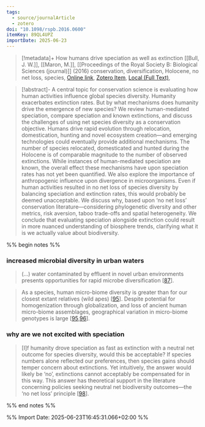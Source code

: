 ```yaml
---
tags:
  - source/journalArticle
  - zotero
doi: "10.1098/rspb.2016.0600"
itemKey: 89QL4UPZ
importDate: 2025-06-23
---
```

>[!metadata]+
> How humans drive speciation as well as extinction
> [[Bull, J. W.]], [[Maron, M.]], 
> [[Proceedings of the Royal Society B: Biological Sciences (journal)]] (2016)
> conservation, diversification, Holocene, no net loss, species, 
> [Online link](https://royalsocietypublishing.org/doi/10.1098/rspb.2016.0600), [Zotero Item](zotero://select/library/items/89QL4UPZ), [Local (Full Text)](file://C:/Users/aburg/Documents/references/zotero/storage/33FRCAFL/Bull2016_HowHumans.pdf), 

>[!abstract]-
>A central topic for conservation science is evaluating how human activities influence global species diversity. Humanity exacerbates extinction rates. But by what mechanisms does humanity drive the emergence of new species? We review human-mediated speciation, compare speciation and known extinctions, and discuss the challenges of using net species diversity as a conservation objective. Humans drive rapid evolution through relocation, domestication, hunting and novel ecosystem creation—and emerging technologies could eventually provide additional mechanisms. The number of species relocated, domesticated and hunted during the Holocene is of comparable magnitude to the number of observed extinctions. While instances of human-mediated speciation are known, the overall effect these mechanisms have upon speciation rates has not yet been quantified. We also explore the importance of anthropogenic influence upon divergence in microorganisms. Even if human activities resulted in no net loss of species diversity by balancing speciation and extinction rates, this would probably be deemed unacceptable. We discuss why, based upon ‘no net loss’ conservation literature—considering phylogenetic diversity and other metrics, risk aversion, taboo trade-offs and spatial heterogeneity. We conclude that evaluating speciation alongside extinction could result in more nuanced understanding of biosphere trends, clarifying what it is we actually value about biodiversity.

%% begin notes %%
### increased microbial diversity in urban waters
>(...) water contaminated by effluent in novel urban environments presents opportunities for rapid microbe diversification \[[87](https://royalsocietypublishing.org/doi/10.1098/rspb.2016.0600#RSPB20160600C87)].

>As a species, human micro-biome diversity is greater than for our closest extant relatives (wild apes) \[[95](https://royalsocietypublishing.org/doi/10.1098/rspb.2016.0600#RSPB20160600C95)]. Despite potential for homogenization through globalization, and loss of ancient human micro-biome assemblages, geographical variation in micro-biome genotypes is large \[[95](https://royalsocietypublishing.org/doi/10.1098/rspb.2016.0600#RSPB20160600C95),[96](https://royalsocietypublishing.org/doi/10.1098/rspb.2016.0600#RSPB20160600C96)].
### why are we not excited with speciation
>\[I]f humanity drove speciation as fast as extinction with a neutral net outcome for species diversity, would this be acceptable? If species numbers alone reflected our preferences, then species gains should temper concern about extinctions. Yet intuitively, the answer would likely be ‘no’, extinctions cannot acceptably be compensated for in this way. This answer has theoretical support in the literature concerning policies seeking neutral net biodiversity outcomes—the ‘no net loss’ principle \[[98](https://royalsocietypublishing.org/doi/10.1098/rspb.2016.0600#RSPB20160600C98)].

%% end notes %%

%% Import Date: 2025-06-23T16:45:31.066+02:00 %%

